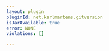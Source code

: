 ```yaml
---
layout: plugin
pluginId: net.karlmartens.gitversion
isJarAvailable: true
error: NONE
violations: []

---
```

